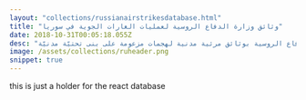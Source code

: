 ```yaml
---
layout: "collections/russianairstrikesdatabase.html"
title: "وثائق وزارة الدفاع الروسية لعمليات الغارات الجوية في سوريا"
date: 2018-10-31T00:05:18.055Z
desc: "تحتوي هذه المجموعة على مقاطع فيديو لغارات جوية روسية نُشرت علنًا على قناة يوتيوب الرسمية التابعة لوزارة الدفاع الروسية منذ أيلول 2015. تم التحقق من مقاطع الفيديو بواسطة بيلينغكات وغيرهم من محقّقي المصادر المفتوحة (سمير على سبيل المثال). احتفظ الأرشيف السوري بهذه الوثائق، وحّد بياناتها، وضع خرائط لها وجعلها قابلة للبحث. في بعض الحالات، ربط أرشيف الأرشيف السوري وثائق وزارة الدفاع الروسية بوثائق مرئية مدنية لهجمات مزعومة على بنى تحتيّة مدنيّة."
image: /assets/collections/ruheader.png
snippet: true
---
```


this is just a holder for the react database
